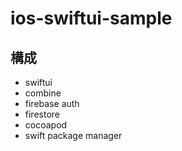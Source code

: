 # ios-swiftui-sample

## 構成
- swiftui
- combine
- firebase auth
- firestore
- cocoapod
- swift package manager
